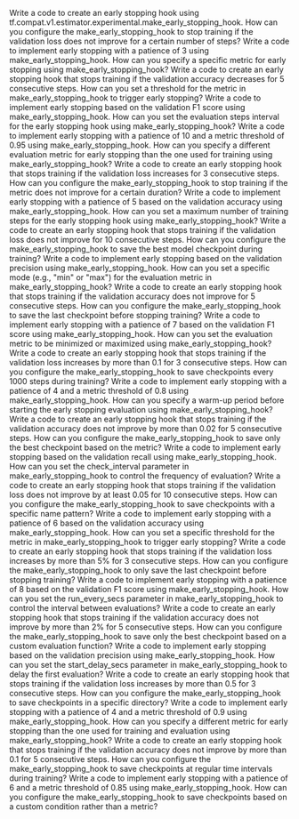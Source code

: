 Write a code to create an early stopping hook using tf.compat.v1.estimator.experimental.make_early_stopping_hook.
How can you configure the make_early_stopping_hook to stop training if the validation loss does not improve for a certain number of steps?
Write a code to implement early stopping with a patience of 3 using make_early_stopping_hook.
How can you specify a specific metric for early stopping using make_early_stopping_hook?
Write a code to create an early stopping hook that stops training if the validation accuracy decreases for 5 consecutive steps.
How can you set a threshold for the metric in make_early_stopping_hook to trigger early stopping?
Write a code to implement early stopping based on the validation F1 score using make_early_stopping_hook.
How can you set the evaluation steps interval for the early stopping hook using make_early_stopping_hook?
Write a code to implement early stopping with a patience of 10 and a metric threshold of 0.95 using make_early_stopping_hook.
How can you specify a different evaluation metric for early stopping than the one used for training using make_early_stopping_hook?
Write a code to create an early stopping hook that stops training if the validation loss increases for 3 consecutive steps.
How can you configure the make_early_stopping_hook to stop training if the metric does not improve for a certain duration?
Write a code to implement early stopping with a patience of 5 based on the validation accuracy using make_early_stopping_hook.
How can you set a maximum number of training steps for the early stopping hook using make_early_stopping_hook?
Write a code to create an early stopping hook that stops training if the validation loss does not improve for 10 consecutive steps.
How can you configure the make_early_stopping_hook to save the best model checkpoint during training?
Write a code to implement early stopping based on the validation precision using make_early_stopping_hook.
How can you set a specific mode (e.g., "min" or "max") for the evaluation metric in make_early_stopping_hook?
Write a code to create an early stopping hook that stops training if the validation accuracy does not improve for 5 consecutive steps.
How can you configure the make_early_stopping_hook to save the last checkpoint before stopping training?
Write a code to implement early stopping with a patience of 7 based on the validation F1 score using make_early_stopping_hook.
How can you set the evaluation metric to be minimized or maximized using make_early_stopping_hook?
Write a code to create an early stopping hook that stops training if the validation loss increases by more than 0.1 for 3 consecutive steps.
How can you configure the make_early_stopping_hook to save checkpoints every 1000 steps during training?
Write a code to implement early stopping with a patience of 4 and a metric threshold of 0.8 using make_early_stopping_hook.
How can you specify a warm-up period before starting the early stopping evaluation using make_early_stopping_hook?
Write a code to create an early stopping hook that stops training if the validation accuracy does not improve by more than 0.02 for 5 consecutive steps.
How can you configure the make_early_stopping_hook to save only the best checkpoint based on the metric?
Write a code to implement early stopping based on the validation recall using make_early_stopping_hook.
How can you set the check_interval parameter in make_early_stopping_hook to control the frequency of evaluation?
Write a code to create an early stopping hook that stops training if the validation loss does not improve by at least 0.05 for 10 consecutive steps.
How can you configure the make_early_stopping_hook to save checkpoints with a specific name pattern?
Write a code to implement early stopping with a patience of 6 based on the validation accuracy using make_early_stopping_hook.
How can you set a specific threshold for the metric in make_early_stopping_hook to trigger early stopping?
Write a code to create an early stopping hook that stops training if the validation loss increases by more than 5% for 3 consecutive steps.
How can you configure the make_early_stopping_hook to only save the last checkpoint before stopping training?
Write a code to implement early stopping with a patience of 8 based on the validation F1 score using make_early_stopping_hook.
How can you set the run_every_secs parameter in make_early_stopping_hook to control the interval between evaluations?
Write a code to create an early stopping hook that stops training if the validation accuracy does not improve by more than 2% for 5 consecutive steps.
How can you configure the make_early_stopping_hook to save only the best checkpoint based on a custom evaluation function?
Write a code to implement early stopping based on the validation precision using make_early_stopping_hook.
How can you set the start_delay_secs parameter in make_early_stopping_hook to delay the first evaluation?
Write a code to create an early stopping hook that stops training if the validation loss increases by more than 0.5 for 3 consecutive steps.
How can you configure the make_early_stopping_hook to save checkpoints in a specific directory?
Write a code to implement early stopping with a patience of 4 and a metric threshold of 0.9 using make_early_stopping_hook.
How can you specify a different metric for early stopping than the one used for training and evaluation using make_early_stopping_hook?
Write a code to create an early stopping hook that stops training if the validation accuracy does not improve by more than 0.1 for 5 consecutive steps.
How can you configure the make_early_stopping_hook to save checkpoints at regular time intervals during training?
Write a code to implement early stopping with a patience of 6 and a metric threshold of 0.85 using make_early_stopping_hook.
How can you configure the make_early_stopping_hook to save checkpoints based on a custom condition rather than a metric?
